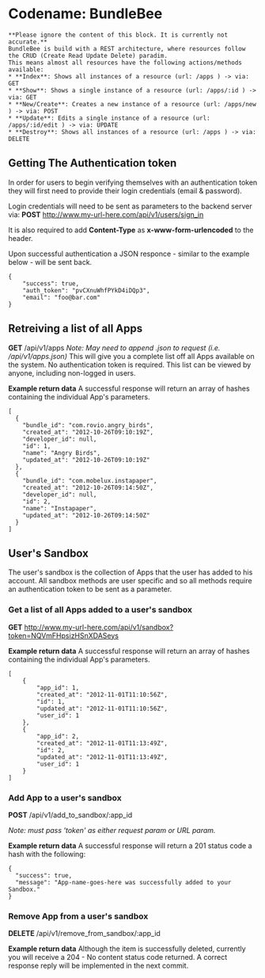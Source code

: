 Codename: BundleBee
=========

    **Please ignore the content of this block. It is currently not accurate.** 
    BundleBee is build with a REST architecture, where resources follow the CRUD (Create Read Update Delete) paradim.
    This means almost all resources have the following actions/methods available:
    * **Index**: Shows all instances of a resource (url: /apps ) -> via: GET
    * **Show**: Shows a single instance of a resource (url: /apps/:id ) -> via: GET
    * **New/Create**: Creates a new instance of a resource (url: /apps/new ) -> via: POST
    * **Update**: Edits a single instance of a resource (url: /apps/:id/edit ) -> via: UPDATE
    * **Destroy**: Shows all instances of a resource (url: /apps ) -> via: DELETE

## Getting The Authentication token
In order for users to begin verifying themselves with an authentication token they will first need to provide their login credentials (email & password).

Login credentials will need to be sent as parameters to the backend server via:
**POST** http://www.my-url-here.com/api/v1/users/sign_in

It is also required to add **Content-Type** as **x-www-form-urlencoded** to the header.

Upon successful authentication a JSON responce - similar to the example below - will be sent back.

    {
        "success": true,
        "auth_token": "pvCXnuWhfPYkD4iDQp3",
        "email": "foo@bar.com"
    }


## Retreiving a list of all Apps
**GET** /api/v1/apps
*Note: May need to append .json to request (i.e. /api/v1/apps.json)*
This will give you a complete list off all Apps available on the system.
No authentication token is required. This list can be viewed by anyone, including non-logged in users.

**Example return data**
A successful response will return an array of hashes containing the individual App's parameters.

    [
      {
        "bundle_id": "com.rovio.angry_birds",
        "created_at": "2012-10-26T09:10:19Z",
        "developer_id": null,
        "id": 1,
        "name": "Angry Birds",
        "updated_at": "2012-10-26T09:10:19Z"
      },
      {
        "bundle_id": "com.mobelux.instapaper",
        "created_at": "2012-10-26T09:14:50Z",
        "developer_id": null,
        "id": 2,
        "name": "Instapaper",
        "updated_at": "2012-10-26T09:14:50Z"
      }
    ]


## User's Sandbox
The user's sandbox is the collection of Apps that the user has added to his account.
All sandbox methods are user specific and so all methods require an authentication token to be sent as a parameter.

### Get a list of all Apps added to a user's sandbox 
**GET** http://www.my-url-here.com/api/v1/sandbox?token=NQVmFHpsizHSnXDASeys

**Example return data**
A successful response will return an array of hashes containing the individual App's parameters.
    
    [
        {
            "app_id": 1,
            "created_at": "2012-11-01T11:10:56Z",
            "id": 1,
            "updated_at": "2012-11-01T11:10:56Z",
            "user_id": 1
        },
        {
            "app_id": 2,
            "created_at": "2012-11-01T11:13:49Z",
            "id": 2,
            "updated_at": "2012-11-01T11:13:49Z",
            "user_id": 1
        }
    ]


### Add App to a user's sandbox 
**POST** /api/v1/add_to_sandbox/:app_id

*Note: must pass 'token' as either request param or URL param.*

**Example return data**
A successful response will return a 201 status code a hash with the following:
    
    {
      "success": true,
      "message": "App-name-goes-here was successfully added to your Sandbox."
    }


### Remove App from a user's sandbox 
**DELETE** /api/v1/remove_from_sandbox/:app_id

**Example return data**
Although the item is successfully deleted, currently you will receive a 204 - No content status code returned.
A correct response reply will be implemented in the next commit.
